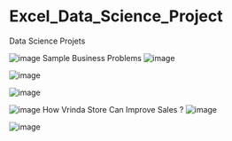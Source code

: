 # Excel_Data_Science_Project
Data Science Projets

![image](https://github.com/souravroy1997/Excel_Data_Science_Project/assets/134044791/68d4de03-482c-4f16-8524-e5656f70a9c2)
Sample Business Problems
![image](https://github.com/souravroy1997/Excel_Data_Science_Project/assets/134044791/a850f15b-a271-40fe-bf64-722eebcebf2e)


![image](https://github.com/souravroy1997/Excel_Data_Science_Project/assets/134044791/3ed52752-d981-4bf3-90b0-6d857aa7699c)

![image](https://github.com/souravroy1997/Excel_Data_Science_Project/assets/134044791/a3820132-5387-4249-86ad-dbe2ad09803c)



![image](https://github.com/souravroy1997/Excel_Data_Science_Project/assets/134044791/08d5f028-9821-4828-be2d-df22c83918be)
How Vrinda Store Can Improve Sales ? 
![image](https://github.com/souravroy1997/Excel_Data_Science_Project/assets/134044791/cd321d60-527c-44dc-81ef-7aadf7a90688)








![image](https://github.com/souravroy1997/Excel_Data_Science_Project/assets/134044791/6e7bc548-dc5f-4505-870e-83ad60a51d48)

